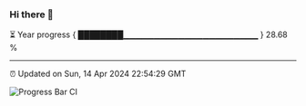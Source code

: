 ### Hi there 👋

⏳ Year progress { ████████▁▁▁▁▁▁▁▁▁▁▁▁▁▁▁▁▁▁▁▁▁▁ } 28.68 %

---

⏰ Updated on Sun, 14 Apr 2024 22:54:29 GMT

![Progress Bar CI](https://github.com/liununu/liununu/workflows/Progress%20Bar%20CI/badge.svg)

